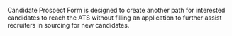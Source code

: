 Candidate Prospect Form is designed to create another path for interested candidates to reach
the ATS without filling an application to further assist recruiters in sourcing for new candidates.
